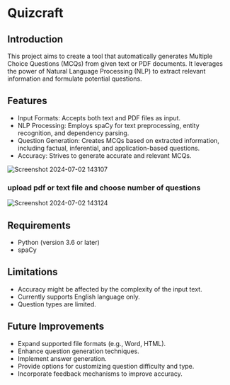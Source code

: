 # Quizcraft

## Introduction
This project aims to create a tool that automatically generates Multiple Choice Questions (MCQs) from given text or PDF documents. It leverages the power of Natural Language Processing (NLP) to extract relevant information and formulate potential questions.

## Features
+ Input Formats: Accepts both text and PDF files as input.
+ NLP Processing: Employs spaCy for text preprocessing, entity recognition, and dependency parsing.
+ Question Generation: Creates MCQs based on extracted information, including factual, inferential, and application-based questions.
+ Accuracy: Strives to generate accurate and relevant MCQs.

![Screenshot 2024-07-02 143107](https://github.com/user-attachments/assets/5de4609b-d057-4675-8569-8963d3dbd2ae)
### upload pdf or text file and choose number of questions 

![Screenshot 2024-07-02 143124](https://github.com/user-attachments/assets/b961b70d-4018-4185-8478-b90ec5a15b0b)

## Requirements
+ Python (version 3.6 or later)
+ spaCy


## Limitations
+ Accuracy might be affected by the complexity of the input text.
+ Currently supports English language only.
+ Question types are limited.

## Future Improvements
+ Expand supported file formats (e.g., Word, HTML).
+ Enhance question generation techniques.
+ Implement answer generation.
+ Provide options for customizing question difficulty and type.
+ Incorporate feedback mechanisms to improve accuracy.
